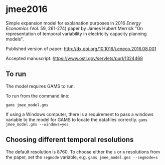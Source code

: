 # jmee2016
Simple expansion model for explanation purposes in 2016 *Energy Economics* (Vol. 59, 261-274)  paper by James Hubert Merrick "On representation of temporal variability in electricity capacity planning models".

Published version of paper: http://dx.doi.org/10.1016/j.eneco.2016.08.001

Accepted manuscript: https://www.osti.gov/servlets/purl/1324468


## To run
The model requires GAMS to run.

To run from the command line:

``gams jmee_model.gms``

If using a Windows computer, there is a requirement to pass a windows variable to the model for GAMS to locate the datafiles correctly.
``gams jmee_model.gms --windows=yes``


## Choosing different temporal resolutions

The default resolution is 8760. To choose either the `s` or `m` resolutions from the paper, set the ``segmode`` variable, e.g.
``gams jmee_model.gms --segmode=s``



